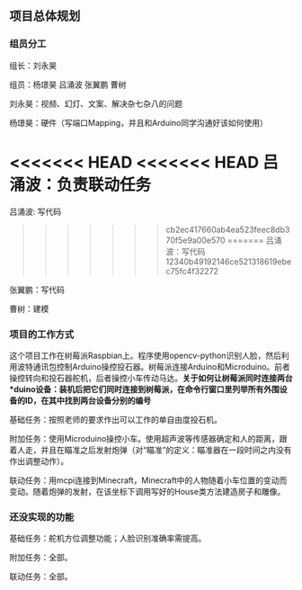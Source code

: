## 项目总体规划

### 组员分工

组长：刘永昊

组员：杨璟昊 吕涌波 张翼鹏 曹树

刘永昊：视频、幻灯、文案、解决杂七杂八的问题

杨璟昊：硬件（写端口Mapping，并且和Arduino同学沟通好该如何使用）

<<<<<<< HEAD
<<<<<<< HEAD
吕涌波：负责联动任务
=======
吕涌波: 写代码
>>>>>>> cb2ec417660ab4ea523feec8db370f5e9a00e570
=======
吕涌波：写代码
>>>>>>> 12340b49192146ce521318619ebec75fc4f32272

张翼鹏：写代码

曹树：建模

### 项目的工作方式

这个项目工作在树莓派Raspbian上。程序使用opencv-python识别人脸，然后利用波特通讯包控制Arduino操控投石器。树莓派连接Arduino和Microduino。前者操控转向和投石器舵机，后者操控小车传动马达。**关于如何让树莓派同时连接两台\*duino设备：装机后把它们同时连接到树莓派，在命令行窗口里列举所有外围设备的ID，在其中找到两台设备分别的编号**

基础任务：按照老师的要求作出可以工作的单自由度投石机。

附加任务：使用Microduino操控小车。使用超声波等传感器确定和人的距离，跟着人走，并且在瞄准之后发射炮弹（对“瞄准”的定义：瞄准器在一段时间之内没有作出调整动作）。

联动任务：用mcpi连接到Minecraft，Minecraft中的人物随着小车位置的变动而变动。随着炮弹的发射，在该坐标下调用写好的House类方法建造房子和雕像。



### 还没实现的功能

基础任务：舵机方位调整功能；人脸识别准确率需提高。

附加任务：全部。

联动任务：全部。
